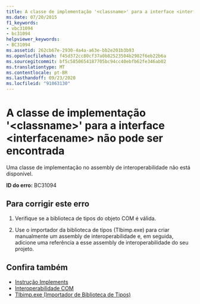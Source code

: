 ```yaml
---
title: A classe de implementação '<classname>' para a interface <interfacename> não pode ser encontrada
ms.date: 07/20/2015
f1_keywords:
- vbc31094
- bc31094
helpviewer_keywords:
- BC31094
ms.assetid: 262cb67e-2930-4a4a-a63e-bb2e201b3b93
ms.openlocfilehash: f45d372cc80cf37a0b82523504b2982f6eb22b6a
ms.sourcegitcommit: bf5c5850654187705bc94cc40ebfb62fe346ab02
ms.translationtype: MT
ms.contentlocale: pt-BR
ms.lasthandoff: 09/23/2020
ms.locfileid: "91063130"
---
```

# <a name="implementing-class-classname-for-interface-interfacename-cannot-be-found"></a>A classe de implementação '\<classname>' para a interface \<interfacename> não pode ser encontrada

Uma classe de implementação no assembly de interoperabilidade não está disponível.  
  
 **ID do erro:** BC31094  
  
## <a name="to-correct-this-error"></a>Para corrigir este erro  
  
1. Verifique se a biblioteca de tipos do objeto COM é válida.  
  
2. Use o importador da biblioteca de tipos (Tlbimp.exe) para criar manualmente um assembly de interoperabilidade e, em seguida, adicione uma referência a esse assembly de interoperabilidade do seu projeto.  
  
## <a name="see-also"></a>Confira também

- [Instrução Implements](../language-reference/statements/implements-statement.md)
- [Interoperabilidade COM](../programming-guide/com-interop/index.md)
- [Tlbimp.exe (Importador de Biblioteca de Tipos)](../../framework/tools/tlbimp-exe-type-library-importer.md)
